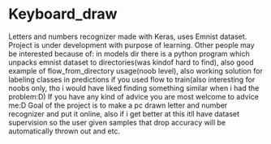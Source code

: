 # Keyboard_draw
Letters and numbers recognizer made with Keras, uses Emnist dataset. 
Project is under development with purpose of learning.
Other people may be interested because of:
in models dir there is a python program which unpacks emnist dataset to directories(was kindof hard to find),
also good example of flow_from_directory usage(noob level),
also working solution for labeling classes in predictions if you used flow to train(also interesting for noobs only, tho i would 
have liked finding something similar when i had the problem:D)
If you have any kind of advice you are most welcome to advice me:D
Goal of the project is to make a pc drawn letter and number recognizer and put it online, also if i get better at this itll have
dataset supervision so the user given samples that drop accuracy will be automatically thrown out and etc.

